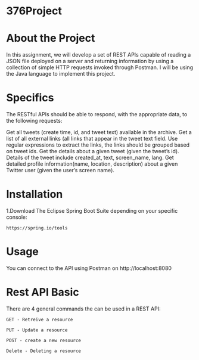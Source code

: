 # 376Project

# About the Project

In this assignment, we will develop a set of REST APIs capable of reading a JSON file deployed on a server and returning information by using a collection of simple HTTP requests invoked through Postman. I will be using the Java language to implement this project.

# Specifics

The RESTful APIs should be able to respond, with the appropriate data, to the following requests:

Get all tweets (create time, id, and tweet text) available in the archive.
Get a list of all external links (all links that appear in the tweet text field. Use regular expressions to extract the links, the links should be grouped based on tweet ids.
Get the details about a given tweet (given the tweet’s id). Details of the tweet include created_at, text, screen_name, lang.
Get detailed profile information(name, location, description) about a given Twitter user (given the user’s screen name).

# Installation

1.Download The Eclipse Spring Boot Suite depending on your specific console:

    https://spring.io/tools
   

# Usage

You can connect to the API using Postman on  http://localhost:8080


# Rest API Basic

There are 4 general commands the can be used in a REST API:

    GET - Retreive a resource
    
    PUT - Update a resource
    
    POST - create a new resource
    
    Delete - Deleting a resource
